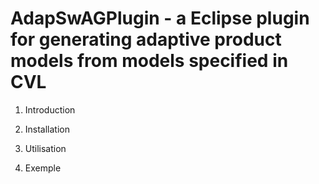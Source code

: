 AdapSwAGPlugin - a Eclipse plugin for generating adaptive product models from models specified in CVL
====================================================================================================

1. Introduction

 

2. Installation

3. Utilisation

4. Exemple


